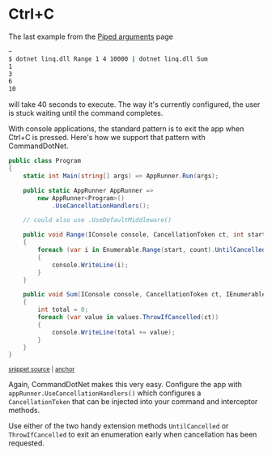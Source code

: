# Ctrl+C

The last example from the [Piped arguments](getting-started-700-pipes.md) page

```bash
~
$ dotnet linq.dll Range 1 4 10000 | dotnet linq.dll Sum
1
3
6
10
```

will take 40 seconds to execute. The way it's currently configured, the user is stuck waiting until the command completes.

With console applications, the standard pattern is to exit the app when Ctrl+C is pressed.  Here's how we support that pattern with CommandDotNet.

<!-- snippet: getting-started-800-ctrlc -->
<a id='snippet-getting-started-800-ctrlc'></a>
```c#
public class Program
{
    static int Main(string[] args) => AppRunner.Run(args);

    public static AppRunner AppRunner => 
        new AppRunner<Program>()
            .UseCancellationHandlers();

    // could also use .UseDefaultMiddleware()

    public void Range(IConsole console, CancellationToken ct, int start, int count, int sleep = 0)
    {
        foreach (var i in Enumerable.Range(start, count).UntilCancelled(ct, sleep))
        {
            console.WriteLine(i);
        }
    }

    public void Sum(IConsole console, CancellationToken ct, IEnumerable<int> values)
    {
        int total = 0;
        foreach (var value in values.ThrowIfCancelled(ct))
        {
            console.WriteLine(total += value);
        }
    }
}
```
<sup><a href='https://github.com/bilal-fazlani/commanddotnet/blob/master/CommandDotNet.DocExamples/GettingStarted/Getting_Started_800_CtrlC.cs#L11-L39' title='Snippet source file'>snippet source</a> | <a href='#snippet-getting-started-800-ctrlc' title='Start of snippet'>anchor</a></sup>
<!-- endSnippet -->

Again, CommandDotNet makes this very easy. Configure the app with `appRunner.UseCancellationHandlers()` which configures a `CancellationToken` that can be injected into your command and interceptor methods. 

Use either of the two handy extension methods `UntilCancelled` or `ThrowIfCancelled` to exit an enumeration early when cancellation has been requested.
